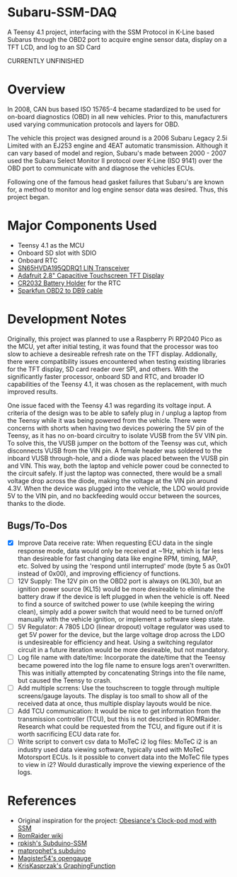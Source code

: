 # Subaru-SSM-DAQ
A Teensy 4.1 project, interfacing with the SSM Protocol in K-Line based Subarus through the OBD2 port to acquire engine sensor data, display on a TFT LCD, and log to an SD Card

CURRENTLY UNFINISHED

# Overview
In 2008, CAN bus based ISO 15765-4 became stadardized to be used for on-board diagnostics (OBD) in all new vehicles. Prior to this, manufacturers used varying communication protocols and layers for OBD. 

The vehicle this project was designed around is a 2006 Subaru Legacy 2.5i Limited with an EJ253 engine and 4EAT automatic transmission. Although it can vary based of model and region, Subaru's made between 2000 - 2007 used the Subaru Select Monitor II protocol over K-Line (ISO 9141) over the OBD port to communicate with and diagnose the vehicles ECUs. 

Following one of the famous head gasket failures that Subaru's are known for, a method to monitor and log engine sensor data was desired. Thus, this project began.

# Major Components Used
- Teensy 4.1 as the MCU
- Onboard SD slot with SDIO
- Onboard RTC
- [SN65HVDA195QDRQ1 LIN Transceiver](https://www.digikey.ca/en/products/detail/texas-instruments/SN65HVDA195QDRQ1/2094636?s=N4IgTCBcDaIMoDkBsBWAEgNQCIEECMAnCiALoC%2BQA)
- [Adafruit 2.8" Capacitive Touchscreen TFT Display](https://www.digikey.ca/en/products/detail/adafruit-industries-llc/2090/9919535)
- [CR2032 Battery Holder](https://www.digikey.ca/en/products/detail/adafruit-industries-llc/1870/6827145) for the RTC
- [Sparkfun OBD2 to DB9 cable](https://www.digikey.ca/en/products/detail/sparkfun-electronics/CAB-10087/5721422)

# Development Notes
Originally, this project was planned to use a Raspberry Pi RP2040 Pico as the MCU, yet after initial testing, it was found that the processor was too slow to achieve a desireable refresh rate on the TFT display. Addionally, there were compatibility issues encountered when testing existing libraries for the TFT display, SD card reader over SPI, and others. With the significantly faster processor, onboard SD and RTC, and broader IO capabilities of the Teensy 4.1, it was chosen as the replacement, with much improved results. 

One issue faced with the Teensy 4.1 was regarding its voltage input. A criteria of the design was to be able to safely plug in / unplug a laptop from the Teensy while it was being powered from the vehicle. There were concerns with shorts when having two devices powering the 5V pin of the Teensy, as it has no on-board circuitry to isolate VUSB from the 5V VIN pin. To solve this, the VUSB jumper on the bottom of the Teensy was cut, which disconnects VUSB from the VIN pin. A female header was soldered to the inboard VUSB through-hole, and a diode was placed between the VUSB pin and VIN. This way, both the laptop and vehicle power coud be connected to the circuit safely. If just the laptop was connected, there would be a small voltage drop across the diode, making the voltage at the VIN pin around 4.3V. When the device was plugged into the vehicle, the LDO would provide 5V to the VIN pin, and no backfeeding would occur between the sources, thanks to the diode. 

## Bugs/To-Dos
- [x] Improve Data receive rate: When requesting ECU data in the single response mode, data would only be received at ~1Hz, which is far less than desireable for fast changing data like engine RPM, timing, MAP, etc. Solved by using the 'respond until interrupted' mode (byte 5 as 0x01 instead of 0x00), and improving efficiency of functions.
- [ ] 12V Supply: The 12V pin on the OBD2 port is always on (KL30), but an ignition power source (KL15) would be more desireable to eliminate the battery draw if the device is left plugged in when the vehicle is off. Need to find a source of switched power to use (while keeping the wiring clean), simply add a power switch that would need to be turned on/off manually with the vehicle ignition, or implement a software sleep state.
- [ ] 5V Regulator: A 7805 LDO (linear dropout) voltage regulator was used to get 5V power for the device, but the large voltage drop across the LDO is undesireable for efficiency and heat. Using a switching regulator circuit in a future iteration would be more desireable, but not mandatory.
- [ ] Log file name with date/time: Incorporate the date/time that the Teensy became powered into the log file name to ensure logs aren't overwritten. This was initially attempted by concatenating Strings into the file name, but caused the Teensy to crash.
- [ ] Add multiple scrrens: Use the touchscreen to toggle through multiple screens/gauge layouts. The display is too small to show all of the received data at once, thus multiple display layouts would be nice.
- [ ] Add TCU communication: It would be nice to get information from the transmission controller (TCU), but this is not described in ROMRaider. Research what could be requested from the TCU, and figure out if it is worth sacrificing ECU data rate for.
- [ ] Write script to convert csv data to MoTeC i2 log files: MoTeC i2 is an industry used data viewing software, typically used with MoTeC Motorsport ECUs. Is it possible to convert data into the MoTeC file types to view in i2? Would durastically improve the viewing experience of the logs.

# References
- Original inspiration for the project: [Obesiance's Clock-pod mod with SSM](https://www.clubwrx.net/threads/clock-pod-mod-with-subarb-select-monitor-ecu-polling-and-arduino.134423369/)
- [RomRaider wiki](https://www.romraider.com/RomRaider/SsmProtocol)
- [rpkish's Subduino-SSM](https://github.com/rpkish/Subduino-SSM)
- [matprophet's subduino](https://github.com/matprophet/subduino)
- [Magister54's opengauge](https://github.com/magister54/opengauge)
- [KrisKasprzak's GraphingFunction](https://github.com/KrisKasprzak/GraphingFunction)
